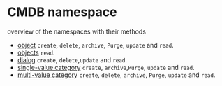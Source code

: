 # CMDB namespace 

 overview of the namespaces with their methods
 
- [object](object.md) `create`, `delete`, `archive`, `Purge`, `update` and `read`.
- [objects](objects.md) `read`. 
- [dialog](dialog.md) `create`, `delete`,`update` and `read`.  
- [single-value category](category/single-value-category.md) `create`, `archive`,`Purge`, `update` and `read`.
- [multi-value category](category/multi-value-category.md) `create`, `delete`, `archive`, `Purge`, `update` and `read`.
